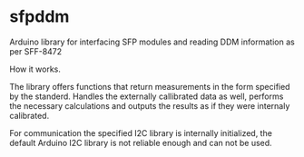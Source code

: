 sfpddm
======

Arduino library for interfacing SFP modules and reading DDM information as per SFF-8472


How it works.

The library offers functions that return measurements in the form specified by the standerd. Handles the externally callibrated data as well, performs the necessary calculations and outputs the results as if they were internaly calibrated.

For communication the specified I2C library is internally initialized, the default Arduino I2C library is not reliable enough and can not be used.

